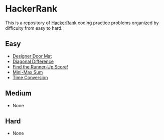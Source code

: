 # HackerRank

This is a repository of [HackerRank](https://www.hackerrank.com) coding practice problems organized by difficulty from easy to hard.

## Easy
- [Designer Door Mat](./Easy/designer_door_mat.md)
- [Diagonal Difference](./Easy/diagonal_difference.md)
- [Find the Runner-Up Score!](./Easy/runnerUp_score.md)
- [Mini-Max Sum](./Easy/mini_max_sum.md)
- [Time Conversion](./Easy/time_conversion.md)

## Medium
- None

## Hard
- None
